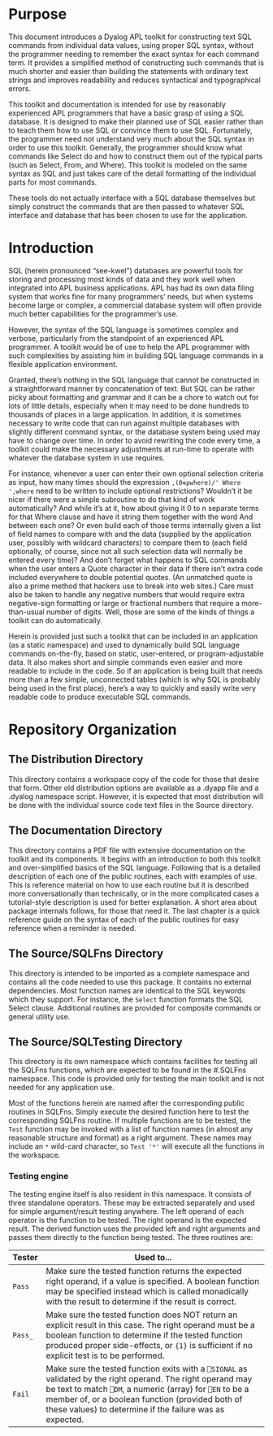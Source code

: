 # Purpose

This document introduces a Dyalog APL toolkit for constructing text SQL commands from individual data values, using proper SQL syntax, without the programmer needing to remember the exact syntax for each command term.  It provides a simplified method of constructing such commands that is much shorter and easier than building the statements with ordinary text strings and improves readability and reduces syntactical and typographical errors.

This toolkit and documentation is intended for use by reasonably experienced APL programmers that have a basic grasp of using a SQL database.  It is designed to make their planned use of SQL easier rather than to teach them how to use SQL or convince them to use SQL.  Fortunately, the programmer need not understand very much about the SQL syntax in order to use this toolkit.  Generally, the programmer should know what commands like Select do and how to construct them out of the typical parts (such as Select, From, and Where).  This toolkit is modeled on the same syntax as SQL and just takes care of the detail formatting of the individual parts for most commands.

These tools do not actually interface with a SQL database themselves but simply construct the commands that are then passed to whatever SQL interface and database that has been chosen to use for the application.

# Introduction

SQL (herein pronounced “see-kwel”) databases are powerful tools for storing and processing most kinds of data and they work well when integrated into APL business applications.  APL has had its own data filing system that works fine for many programmers’ needs, but when systems become large or complex, a commercial database system will often provide much better capabilities for the programmer’s use.

However, the syntax of the SQL language is sometimes complex and verbose, particularly from the standpoint of an experienced APL programmer.  A toolkit would be of use to help the APL programmer with such complexities by assisting him in building SQL language commands in a flexible application environment.

Granted, there’s nothing in the SQL language that cannot be constructed in a straightforward manner by concatenation of text.  But SQL can be rather picky about formatting and grammar and it can be a chore to watch out for lots of little details, especially when it may need to be done hundreds to thousands of places in a large application.  In addition, it is sometimes necessary to write code that can run against multiple databases with slightly different command syntax, or the database system being used may have to change over time.  In order to avoid rewriting the code every time, a toolkit could make the necessary adjustments at run-time to operate with whatever the database system in use requires.

For instance, whenever a user can enter their own optional selection criteria as input, how many times should the expression `,(0∊⍴where)/' Where ',where` need to be written to include optional restrictions? Wouldn’t it be nicer if there were a simple subroutine to do that kind of work automatically?  And while it’s at it, how about giving it 0 to n separate terms for that Where clause and have it string them together with the word And between each one?  Or even build each of those terms internally given a list of field names to compare with and the data (supplied by the application user, possibly with wildcard characters) to compare them to (each field optionally, of course, since not all such selection data will normally be entered every time)?  And don’t forget what happens to SQL commands when the user enters a Quote character in their data if there isn’t extra code included everywhere to double potential quotes.  (An unmatched quote is also a prime method that hackers use to break into web sites.)  Care must also be taken to handle any negative numbers that would require extra negative-sign formatting or large or fractional numbers that require a more-than-usual number of digits.  Well, those are some of the kinds of things a toolkit can do automatically.

Herein is provided just such a toolkit that can be included in an application (as a static namespace) and used to dynamically build SQL language commands on-the-fly, based on static, user-entered, or program-adjustable data.  It also makes short and simple commands even easier and more readable to include in the code.  So if an application is being built that needs more than a few simple, unconnected tables (which is why SQL is probably being used in the first place), here’s a way to quickly and easily write very readable code to produce executable SQL commands.

# Repository Organization

## The Distribution Directory

This directory contains a workspace copy of the code for those that desire that form.  Other old distribution options are available as a .dyapp file and a .dyalog namespace script.  However, it is expected that most distribution will be done with the individual source code text files in the Source directory.

## The Documentation Directory

This directory contains a PDF file with extensive documentation on the toolkit and its components.  It begins with an introduction to both this toolkit and over-simplified basics of the SQL language.  Following that is a detailed description of each one of the public routines, each with examples of use.  This is reference material on how to use each routine but it is described more conversationally than technically, or in the more complicated cases a tutorial-style description is used for better explanation.  A short area about package internals follows, for those that need it.  The last chapter is a quick reference guide on the syntax of each of the public routines for easy reference when a reminder is needed.

## The Source/SQLFns Directory

This directory is intended to be imported as a complete namespace and contains all the code needed to use this package.  It contains no external dependencies.  Most function names are identical to the SQL keywords which they support.  For instance, the `Select` function formats the SQL Select clause.  Additional routines are provided for composite commands or general utility use.

## The Source/SQLTesting Directory

This directory is its own namespace which contains facilities for testing all the SQLFns functions, which are expected to be found in the #.SQLFns namespace.  This code is provided only for testing the main toolkit and is not needed for any application use.

Most of the functions herein are named after the corresponding public routines in SQLFns.  Simply execute the desired function here to test the corresponding SQLFns routine.  If multiple functions are to be tested, the `Test` function may be invoked with a list of function names (in almost any reasonable structure and format) as a right argument.  These names may include an `*` wild-card character, so `Test '*'` will execute all the functions in the workspace.

### Testing engine

The testing engine itself is also resident in this namespace.  It consists of three standalone operators.  These may be extracted separately and used for simple argument/result testing anywhere.  The left operand of each operator is the function to be tested.  The right operand is the expected result.  The derived function uses the provided left and right arguments and passes them directly to the function being tested.  The three routines are:

Tester | Used to...
------ | ----------
`Pass` | Make sure the tested function returns the expected right operand, if a value is specified.  A boolean function may be specified instead which is called monadically with the result to determine if the result is correct.
`Pass_` | Make sure the tested function does NOT return an explicit result in this case.  The right operand must be a boolean function to determine if the tested function produced proper side-effects, or `{1}` is sufficient if no explicit test is to be performed.
`Fail` | Make sure the tested function exits with a `⎕SIGNAL` as validated by the right operand.  The right operand may be text to match `⎕DM`, a numeric (array) for `⎕EN` to be a member of, or a boolean function (provided both of these values) to determine if the failure was as expected.
